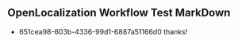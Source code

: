## OpenLocalization Workflow Test MarkDown
* 651cea98-603b-4336-99d1-6887a51166d0 
thanks!<!--HONumber=Mar16_HO2-->
